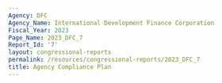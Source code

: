 ```yaml
---
Agency: DFC
Agency_Name: International Development Finance Corporation
Fiscal_Year: 2023
Page_Name: 2023_DFC_7
Report_Id: '7'
layout: congressional-reports
permalink: /resources/congressional-reports/2023_DFC_7
title: Agency Compliance Plan
---
```

